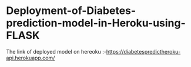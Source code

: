 # Deployment-of-Diabetes-prediction-model-in-Heroku-using-FLASK
The link of deployed model on hereoku :-https://diabetespredictheroku-api.herokuapp.com/
